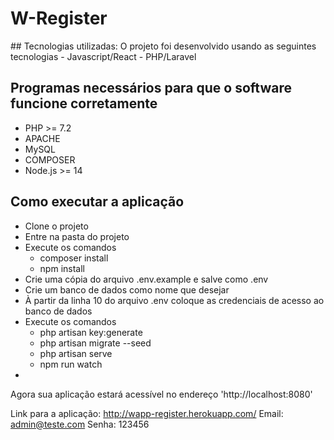 <h1>W-Register</h1>
## Tecnologias utilizadas:
O projeto foi desenvolvido usando as seguintes tecnologias
- Javascript/React
- PHP/Laravel

## Programas necessários para que o software funcione corretamente

- PHP >= 7.2
- APACHE
- MySQL
- COMPOSER
- Node.js >= 14

## Como executar a aplicação

- Clone o projeto
- Entre na pasta do projeto
- Execute os comandos
    <ul>
        <li>composer install</li>
        <li>npm install</li>
    </ul>
- Crie uma cópia do arquivo .env.example e salve como .env
- Crie um banco de dados como nome que desejar
- À partir da linha 10 do arquivo .env coloque as credenciais de acesso ao banco de dados
- Execute os comandos
    <ul>
        <li>php artisan key:generate</li>
        <li>php artisan migrate --seed</li>
        <li>php artisan serve</li>
        <li>npm run watch</li>
    </ul>
- 
Agora sua aplicação estará acessível no endereço 'http://localhost:8080'

Link para a aplicação: http://wapp-register.herokuapp.com/
Email: admin@teste.com
Senha: 123456
